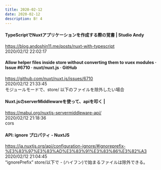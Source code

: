 ```yaml
---
title: 2020-02-12
date: 2020-02-12
description: B! 4
---
```


#### TypeScriptでNuxtアプリケーションを作成する際の覚書 | Studio Andy
https://blog.andoshin11.me/posts/nuxt-with-typescript<br>
2020/02/12 22:02:17<br>


#### Allow helper files inside store without converting them to vuex modules · Issue #6710 · nuxt/nuxt.js · GitHub
https://github.com/nuxt/nuxt.js/issues/6710<br>
2020/02/12 21:33:45<br>
モジュールモードで、store/ 以下のファイルを除外したい場合


#### Nuxt.jsのserverMiddlewareを使って、apiを叩く |
https://mabui.org/nuxtjs-servermiddleware-api/<br>
2020/02/12 21:18:36<br>
cors


#### API: ignore プロパティ - NuxtJS
https://ja.nuxtjs.org/api/configuration-ignore/#ignoreprefix-%E3%83%97%E3%83%AD%E3%83%91%E3%83%86%E3%82%A3<br>
2020/02/12 21:04:45<br>
“ignorePrefix” store/以下で - (ハイフン)で始まるファイルは除外できる。


